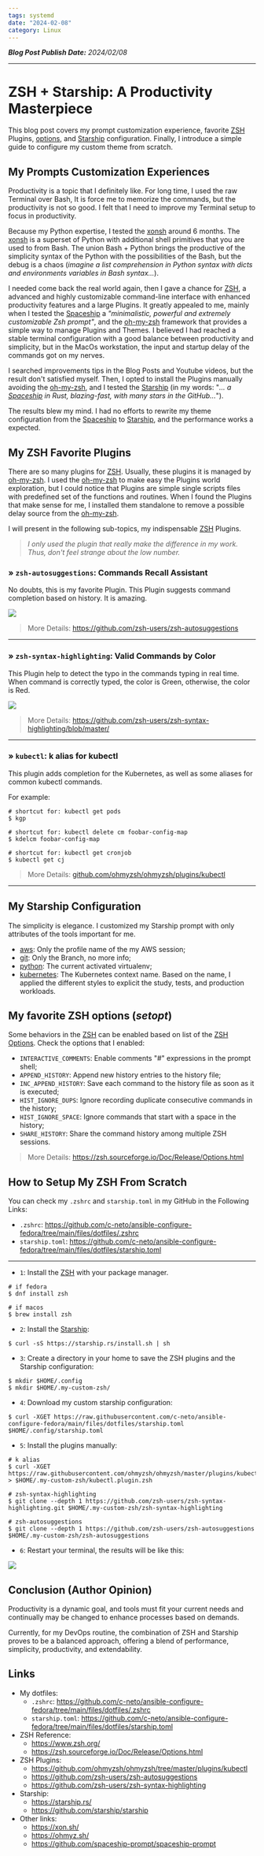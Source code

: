 ```yaml
---
tags: systemd
date: "2024-02-08"
category: Linux
---
```


*__Blog Post Publish Date:__ 2024/02/08*

---

# ZSH + Starship: A Productivity Masterpiece

This blog post covers my prompt customization experience, favorite [ZSH](https://www.zsh.org/) Plugins, [options](https://zsh.sourceforge.io/Doc/Release/Options.html), and [Starship](https://starship.rs/) configuration. Finally, I introduce a simple guide to configure my custom theme from scratch.

## My Prompts Customization Experiences

Productivity is a topic that I definitely like. For long time, I used the raw Terminal over Bash, It is force me to memorize the commands, but the productivity is not so good. I felt that I need to improve my Terminal setup to focus in productivity.

Because my Python expertise, I tested the [xonsh](https://xon.sh/) around 6 months. The [xonsh](https://xon.sh/) is a superset of Python with additional shell primitives that you are used to from Bash. The union Bash + Python brings the productive of the simplicity syntax of the Python with the possibilities of the Bash, but the debug is a chaos (_imagine a list comprehension in Python syntax with dicts and environments variables in Bash syntax..._).

I needed come back the real world again, then I gave a chance for [ZSH](https://www.zsh.org/), a advanced and highly customizable command-line interface with enhanced productivity features and a large Plugins. It greatly appealed to me, mainly when I tested the [Spaceship](https://github.com/spaceship-prompt/spaceship-prompt) a _"minimalistic, powerful and extremely customizable Zsh prompt"_, and the [oh-my-zsh](https://ohmyz.sh/) framework that provides a simple way to manage Plugins and Themes. I believed I had reached a stable terminal configuration with a good balance between productivity and simplicity, but in the MacOs workstation, the input and startup delay of the commands got on my nerves.

I searched improvements tips in the Blog Posts and Youtube videos, but the result don't satisfied myself. Then, I opted to install the Plugins manually avoiding the [oh-my-zsh](https://ohmyz.sh/), and I tested the [Starship](https://starship.rs/) (in my words: "_... a [Spaceship](https://github.com/spaceship-prompt/spaceship-prompt) in Rust, blazing-fast, with many stars in the GitHub..._").

The results blew my mind. I had no efforts to rewrite my theme configuration from the [Spaceship](https://github.com/spaceship-prompt/spaceship-prompt) to [Starship](https://starship.rs/), and the performance works a expected.

## My ZSH Favorite Plugins

There are so many plugins for [ZSH](https://www.zsh.org/). Usually, these plugins it is managed by [oh-my-zsh](https://ohmyz.sh/). I used the [oh-my-zsh](https://ohmyz.sh/) to make easy the Plugins world exploration, but I could notice that Plugins are simple single scripts files with predefined set of the functions and routines. When I found the Plugins that make sense for me, I installed them standalone to remove a possible delay source from the [oh-my-zsh](https://ohmyz.sh/).

I will present in the following sub-topics, my indispensable [ZSH](https://www.zsh.org/) Plugins.

> _I only used the plugin that really make the difference in my work. Thus, don't feel strange about the low number._

### » `zsh-autosuggestions`: Commands Recall Assistant

No doubts, this is my favorite Plugin. This Plugin suggests command completion based on history. It is amazing.

![](image-1.png)

> <i class="fa-solid fa-link"></i> More Details: <https://github.com/zsh-users/zsh-autosuggestions>

---

### » `zsh-syntax-highlighting`: Valid Commands by Color

This Plugin help to detect the typo in the commands typing in real time. When command is correctly typed, the color is Green, otherwise, the color is Red.

![](image-2.png)

> <i class="fa-solid fa-link"></i> More Details: <https://github.com/zsh-users/zsh-syntax-highlighting/blob/master/>

---

### » `kubectl`: k alias for kubectl

This plugin adds completion for the Kubernetes, as well as some aliases for common kubectl commands.

For example:

```{code-block} bash
# shortcut for: kubectl get pods
$ kgp

# shortcut for: kubectl delete cm foobar-config-map
$ kdelcm foobar-config-map

# shortcut for: kubectl get cronjob
$ kubectl get cj
```

> <i class="fa-solid fa-link"></i> More Details: <i class="fab fa-github fa-fade"></i> [github.com/ohmyzsh/ohmyzsh/plugins/kubectl](https://github.com/ohmyzsh/ohmyzsh/tree/master/plugins/kubectl)

---

## My Starship Configuration

The simplicity is elegance. I customized my Starship prompt with only attributes of the tools important for me.

- [aws](https://starship.rs/config/#aws): Only the profile name of the my AWS session;
- [git](https://starship.rs/config/#git-branch): Only the Branch, no more info;
- [python](https://starship.rs/config/#python): The current activated virtualenv;
- [kubernetes](https://starship.rs/config/#kubernetes): The Kubernetes context name. Based on the name, I applied the different styles to explicit the study, tests, and production workloads.

## My favorite ZSH options (_setopt_)

Some behaviors in the [ZSH](https://www.zsh.org/) can be enabled based on list of the [ZSH Options](https://zsh.sourceforge.io/Doc/Release/Options.html). Check the options that I enabled:

- `INTERACTIVE_COMMENTS`: Enable comments "#" expressions in the prompt shell;
- `APPEND_HISTORY`: Append new history entries to the history file;
- `INC_APPEND_HISTORY`: Save each command to the history file as soon as it is executed;
- `HIST_IGNORE_DUPS`: Ignore recording duplicate consecutive commands in the history;
- `HIST_IGNORE_SPACE`: Ignore commands that start with a space in the history;
- `SHARE_HISTORY`: Share the command history among multiple ZSH sessions.

> <i class="fa-solid fa-link"></i> More Details: <https://zsh.sourceforge.io/Doc/Release/Options.html>

## How to Setup My ZSH From Scratch

You can check my `.zshrc` and `starship.toml` in my GitHub in the Following Links:

- `.zshrc`: <https://github.com/c-neto/ansible-configure-fedora/tree/main/files/dotfiles/.zshrc>
- `starship.toml`: <https://github.com/c-neto/ansible-configure-fedora/tree/main/files/dotfiles/starship.toml>

---

- `1`: Install the [ZSH](https://www.zsh.org/) with your package manager.

```{code-block} bash
# if fedora
$ dnf install zsh

# if macos
$ brew install zsh
```

- `2`: Install the [Starship](https://starship.rs/):

```{code-block} bash
$ curl -sS https://starship.rs/install.sh | sh
```

- `3`: Create a directory in your home to save the ZSH plugins and the Starship configuration:

```{code-block} bash
$ mkdir $HOME/.config
$ mkdir $HOME/.my-custom-zsh/
```

- `4`: Download my custom starship configuration:

```{code-block} bash
$ curl -XGET https://raw.githubusercontent.com/c-neto/ansible-configure-fedora/main/files/dotfiles/starship.toml $HOME/.config/starship.toml
```

- `5`: Install the plugins manually:

```{code-block} bash
# k alias
$ curl -XGET https://raw.githubusercontent.com/ohmyzsh/ohmyzsh/master/plugins/kubectl/kubectl.plugin.zsh > $HOME/.my-custom-zsh/kubectl.plugin.zsh

# zsh-syntax-highlighting
$ git clone --depth 1 https://github.com/zsh-users/zsh-syntax-highlighting.git $HOME/.my-custom-zsh/zsh-syntax-highlighting

# zsh-autosuggestions
$ git clone --depth 1 https://github.com/zsh-users/zsh-autosuggestions $HOME/.my-custom-zsh/zsh-autosuggestions
```

- `6`: Restart your terminal, the results will be like this:

![](image-3.png)

## Conclusion (Author Opinion)

Productivity is a dynamic goal, and tools must fit your current needs and continually may be changed to enhance processes based on demands.

Currently, for my DevOps routine, the combination of ZSH and Starship proves to be a balanced approach, offering a blend of performance, simplicity, productivity, and extendability.

## Links

- My dotfiles:
    - `.zshrc`: <https://github.com/c-neto/ansible-configure-fedora/tree/main/files/dotfiles/.zshrc>
    - `starship.toml`: <https://github.com/c-neto/ansible-configure-fedora/tree/main/files/dotfiles/starship.toml>
- ZSH Reference:
    - <https://www.zsh.org/>
    - <https://zsh.sourceforge.io/Doc/Release/Options.html>
- ZSH Plugins:
    - <https://github.com/ohmyzsh/ohmyzsh/tree/master/plugins/kubectl>
    - <https://github.com/zsh-users/zsh-autosuggestions>
    - <https://github.com/zsh-users/zsh-syntax-highlighting>
- Starship:
    - <https://starship.rs/>
    - <https://github.com/starship/starship>
- Other links:
    - <https://xon.sh/>
    - <https://ohmyz.sh/>
    - <https://github.com/spaceship-prompt/spaceship-prompt>
